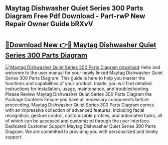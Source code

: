 ## Maytag Dishwasher Quiet Series 300 Parts Diagram Free Pdf Download - Part-rwP New Repair Owner Guide bRXvV

# <h2><a href="http://dfqqd4.blite.top/?on=Maytag+Dishwasher+Quiet+Series+300+Parts+Diagram">🔗Download New 👉🔴 Maytag Dishwasher Quiet Series 300 Parts Diagram</a></h2>

[![Maytag Dishwasher Quiet Series 300 Parts Diagram download](https://i.imgur.com/lujVjoI.png)](http://dfqqd4.blite.top/?on=Maytag+Dishwasher+Quiet+Series+300+Parts+Diagram)
Hello and welcome to the user manual for your newly linked Maytag Dishwasher Quiet Series 300 Parts Diagram. This guide is here to help you master the functions and capabilities of your product. Inside, you will find detailed instructions for installation, usage, maintenance, and troubleshooting. Please Review Maytag Dishwasher Quiet Series 300 Parts Diagram the Package Contents Ensure you have all necessary components before proceeding. Maytag Dishwasher Quiet Series 300 Parts Diagram comes with an impressive collection of advanced features, including facial recognition, gesture control, customizable profiles, and automated tasks, all of which can be accessed and customized through the user interface. Dedicated Customer Support Maytag Dishwasher Quiet Series 300 Parts Diagram. We are committed to providing you with personalized and timely support.
